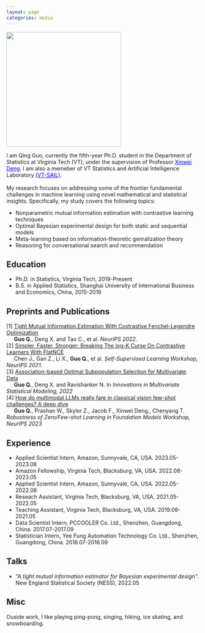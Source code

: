 ```yaml
---
layout: page
categories: media
---
```


<img src="image/myphoto.png" width="300px"/>

I am Qing Guo, currently the fifth-year Ph.D. student in the Department of Statistics at Virginia Tech (VT),
under the supervision of Professor <a href="https://xwdeng80.github.io" style="color:blue"><u>Xinwei Deng</u></a>.
I am also a memeber of VT Statistics and Artificial Intelligence Laboratory <a href="https://www.sail.stat.vt.edu/" style="color:blue"><u>(VT-SAIL)</u></a>.
<br />
<br />
My research focuses on addressing some of the frontier fundamental challenges in machine learning using
novel mathematical and statistical insights. Specifically, my study covers the following topics:

* Nonparametric mutual information estimation with contrastive learning techniques
* Optimal Bayesian experimental design for both static and sequential models
* Meta-learning based on information-theoretic genralization theory
* Reasoning for conversational search and recommendation


## Education
* Ph.D. in Statistics, Virginia Tech, 2019-Present
* B.S. in Applied Statistics, Shanghai University of International Business and Economics, China, 2015-2019


## Preprints and Publications
[1] [Tight Mutual Information Estimation With Costrastive 
Fenchel-Legendre Optimization](https://arxiv.org/abs/2107.01131)<br/>
&nbsp;&nbsp;&nbsp;&nbsp;&nbsp;**Guo Q.**, Deng X. and Tao C., et al. *NeurIPS 2022*.
<br />
[2] [Simpler, Faster, Stronger: 
Breaking The log-K Curse On Contrastive Learners With FlatNCE](https://arxiv.org/abs/2107.01152) <br/>
&nbsp;&nbsp;&nbsp;&nbsp;&nbsp;Chen J., Gan Z., Li X., **Guo Q.**, et al. *Self-Supervised Learning Workshop, NeurIPS 2021*.
<br />
[3] [Association-based Optimal Subpopulation Selection for 
Multivariate Data](https://link.springer.com/chapter/10.1007/978-3-031-13971-0_1) <br />
&nbsp;&nbsp;&nbsp;&nbsp;&nbsp;**Guo Q.**, Deng X. and Ravishanker N.  In *Innovations in Multivariate Statistical Modeling, 2022*
<br />
[4] [How do multimodal LLMs really fare in classical vision few-shot challenges? A deep dive](https://www.amazon.science/publications/how-do-multimodal-llms-really-fare-in-classical-vision-few-shot-challenges-a-deep-dive) <br />
&nbsp;&nbsp;&nbsp;&nbsp;&nbsp;**Guo Q.**, Prashan W., Skyler Z., Jacob F., Xinwei Deng., Chenyang T. *Robustness of Zero/Few-shot Learning in Foundation Models Workshop, NeurIPS 2023*

## Experience
* Applied Scientist Intern, Amazon, Sunnyvale, CA, USA. 2023.05-2023.08
* Amazon Fellowship, Virginia Tech, Blacksburg, VA, USA. 2022.08-2023.05
* Applied Scientist Intern, Amazon, Sunnyvale, CA, USA. 2022.05-2022.08
* Reseach Assistant, Virginia Tech, Blacksburg, VA, USA. 2021.05-2022.05
* Teaching Assistant, Virginia Tech, Blacksburg, VA, USA. 2019.08-2021.05
* Data Scientist Intern, PCCOOLER Co. Ltd., Shenzhen, Guangdong, China. 2017.07-2017.09
* Statistician Intern, Yee Fung Automation Technology Co. Ltd., Shenzhen, Guangdong, China. 2016.07-2016.09

## Talks
* *"A tight mutual information estimator for Bayesian experimental design"*. New England Statistical Society (NESS), 2022.05 

## Misc
Ouside work, I like playing ping-pong, singing, hiking, ice skating, and snowboarding.

